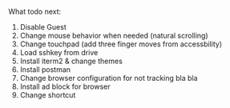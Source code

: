 What todo next:

1. Disable Guest
2. Change mouse behavior when needed (natural scrolling)
3. Change touchpad (add three finger moves from accessbility)
4. Load sshkey from drive
5. Install iterm2 & change themes
6. Install postman
7. Change browser configuration for not tracking bla bla
8. Install ad block for browser
9. Change shortcut

